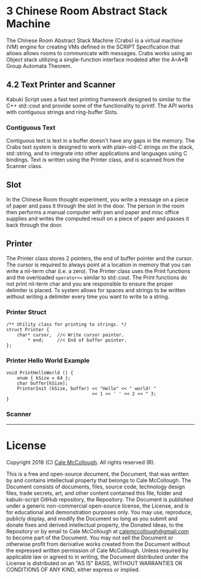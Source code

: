 # 3 Chinese Room Abstract Stack Machine

The Chinese Room Abstract Stack Machine (Crabs) is a virtual machine (VM) engine for creating VMs defined in the SCRIPT Specification that allows allows rooms to communicate with messages. Crabs works using an Object stack utilizing a single-function interface modeled after the A=A*B Group Automata Theorem.

## 4.2 Text Printer and Scanner

Kabuki Script uses a fast text printing framework designed to similar to the C++ std::cout and provide some of the functionality to printf. The API works with contiguous strings and ring-buffer Slots.

### Contiguous Text

Contiguous text is text in a buffer doesn't have any gaps in the memory. The Crabs text system is designed to work with plain-old-C strings on the stack, std::string, and to integrate into other applications and languages using C bindings. Text is written using the Printer class, and is scanned from the Scanner class.

## Slot

In the Chinese Room thought experiment, you write a message on a piece of paper and pass it through the slot in the door. The person in the room then performs a manual computer with pen and paper and misc office supplies and writes the computed result on a piece of paper and passes it back through the door.

## Printer

The Printer class stores 2 pointers, the end of buffer pointer and the cursor. The cursor is required to always point at a location in memory that you can write a nil-term char (i.e. a zero). The Printer class uses the Print functions and the overloaded `operator<<` similar to std::cout. The Print functions do not print nil-term char and you are responsible to ensure the proper delimiter is placed. Ts system allows for spaces and strings to be written without writing a delimiter every time you want to write to a string.

### Printer Struct

```
/** Utility class for printing to strings. */
struct Printer {
    char* cursor,  //< Write cursor pointer.
        * end;     //< End of buffer pointer.
};
```

### Printer Hello World Example

```
void PrintHelloWorld () {
    enum { kSize = 64 };
    char buffer[kSize];
    PrinterInit (kSize, buffer) << "Hello" << " world! " 
                                << 1 << ' ' << 2 << " 3;
}
```

### Scanner



---

# License

Copyright 2018 (C) [Cale McCollough](https://calemccollough.github.io). All rights reserved (R).

This is a free and open-source document, the Document, that was written by and contains intellectual property that belongs to Cale McCollough. The Document consists of documents, files, source code, technology design files, trade secrets, art, and other content contained this file, folder and kabuki-script GitHub repository, the Repository. The Document is published under a generic non-commercial open-source license, the License, and is for educational and demonstration purposes only. You may use, reproduce, publicly display, and modify the Document so long as you submit and donate fixes and derived intellectual property, the Donated Ideas, to the Repository or by email to Cale McCollough at [calemccollough@gmail.com](mailto:calemccollough@gmail.com) to become part of the Document. You may not sell the Document or otherwise profit from derivative works created from the Document without the expressed written permission of Cale McCollough. Unless required by applicable law or agreed to in writing, the Document distributed under the License is distributed on an "AS IS" BASIS, WITHOUT WARRANTIES OR CONDITIONS OF ANY KIND, either express or implied.
